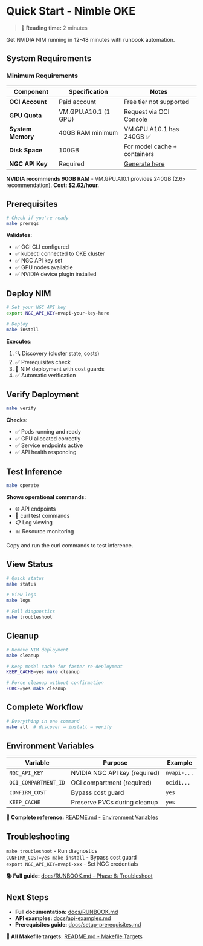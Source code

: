 # Quick Start - Nimble OKE

> **📖 Reading time:** 2 minutes

Get NVIDIA NIM running in 12-48 minutes with runbook automation.

## System Requirements

### Minimum Requirements

| Component | Specification | Notes |
|-----------|---------------|-------|
| **OCI Account** | Paid account | Free tier not supported |
| **GPU Quota** | VM.GPU.A10.1 (1 GPU) | Request via OCI Console |
| **System Memory** | 40GB RAM minimum | VM.GPU.A10.1 has 240GB ✅ |
| **Disk Space** | 100GB | For model cache + containers |
| **NGC API Key** | Required | [Generate here](https://ngc.nvidia.com/setup/api-key) |

**NVIDIA recommends 90GB RAM** - VM.GPU.A10.1 provides 240GB (2.6× recommendation). **Cost: $2.62/hour.**

## Prerequisites

```bash
# Check if you're ready
make prereqs
```

**Validates:**
- ✅ OCI CLI configured
- ✅ kubectl connected to OKE cluster  
- ✅ NGC API key set
- ✅ GPU nodes available
- ✅ NVIDIA device plugin installed

## Deploy NIM

```bash
# Set your NGC API key
export NGC_API_KEY=nvapi-your-key-here

# Deploy
make install
```

**Executes:**
1. 🔍 Discovery (cluster state, costs)
2. ✅ Prerequisites check
3. 🚀 NIM deployment with cost guards
4. ✅ Automatic verification

## Verify Deployment

```bash
make verify
```

**Checks:**
- ✅ Pods running and ready
- ✅ GPU allocated correctly
- ✅ Service endpoints active
- ✅ API health responding

## Test Inference

```bash
make operate
```

**Shows operational commands:**
- 🌐 API endpoints
- 🔗 curl test commands
- 📋 Log viewing
- 📊 Resource monitoring

Copy and run the curl commands to test inference.

## View Status

```bash
# Quick status
make status

# View logs
make logs

# Full diagnostics
make troubleshoot
```

## Cleanup

```bash
# Remove NIM deployment
make cleanup

# Keep model cache for faster re-deployment
KEEP_CACHE=yes make cleanup

# Force cleanup without confirmation
FORCE=yes make cleanup
```

## Complete Workflow

```bash
# Everything in one command
make all  # discover → install → verify
```

## Environment Variables

| Variable | Purpose | Example |
|----------|---------|---------|
| `NGC_API_KEY` | NVIDIA NGC API key (required) | `nvapi-...` |
| `OCI_COMPARTMENT_ID` | OCI compartment (required) | `ocid1...` |
| `CONFIRM_COST` | Bypass cost guard | `yes` |
| `KEEP_CACHE` | Preserve PVCs during cleanup | `yes` |

**📖 Complete reference:** [README.md - Environment Variables](README.md#environment-variables)

## Troubleshooting

`make troubleshoot` - Run diagnostics  
`CONFIRM_COST=yes make install` - Bypass cost guard  
`export NGC_API_KEY=nvapi-xxx` - Set NGC credentials

**📚 Full guide:** [docs/RUNBOOK.md - Phase 6: Troubleshoot](docs/RUNBOOK.md#phase-6-troubleshoot)

## Next Steps

- **Full documentation:** [docs/RUNBOOK.md](docs/RUNBOOK.md)
- **API examples:** [docs/api-examples.md](docs/api-examples.md)
- **Prerequisites guide:** [docs/setup-prerequisites.md](docs/setup-prerequisites.md)

**📖 All Makefile targets:** [README.md - Makefile Targets](README.md#makefile-targets)
